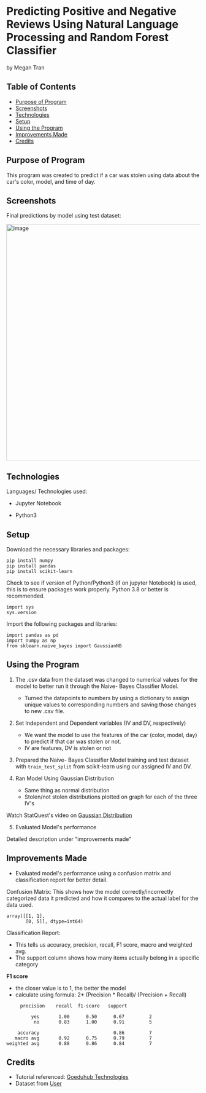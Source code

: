 # Predicting Positive and Negative Reviews Using Natural Language Processing and Random Forest Classifier
by Megan Tran

## Table of Contents
* [Purpose of Program](#Purpose-of-program)
* [Screenshots](#screenshots)
* [Technologies](#technologies)
* [Setup](#setup)
* [Using the Program](#Using-the-Program)
* [Improvements Made](#Improvements-Made)
* [Credits](#Credits)

## Purpose of Program

This program was created to predict if a car was stolen using data about the car's color, model, and time of day.

## Screenshots

Final predictions by model using test dataset:

<img width="615" alt="image" src="https://github.com/Sonicdaheghod/MT_Naive_Bayes/assets/68253811/d33f8bda-a380-406e-922d-70554d614a93">


## Technologies
Languages/ Technologies used:

* Jupyter Notebook

* Python3

## Setup

Download the necessary libraries and packages:
```
pip install numpy
pip install pandas
pip install scikit-learn
```
Check to see if version of Python/Python3 (if on jupyter Notebook) is used, this is to ensure packages work properly. Python 3.8 or better is recommended.

```
import sys
sys.version
```

Import the following packages and libraries:

```
import pandas as pd
import numpy as np
from sklearn.naive_bayes import GaussianNB
```
  
## Using the Program

1) The .csv data from the dataset was changed to numerical values for the model to better run it through the Naive- Bayes Classifier Model.

    * Turned the datapoints to numbers by using a dictionary to assign unique values to corresponding numbers and saving those changes to new .csv file.
  
2) Set Independent and Dependent variables (IV and DV, respectively)

    * We want the model to use the features of the car (color, model, day) to predict if that car was stolen or not.
    * IV are features, DV is stolen or not
      
3) Prepared the Naive- Bayes Classifier Model training and test dataset with ``` train_test_split ``` from scikit-learn using our assigned IV and DV.

4) Ran Model Using Gaussian Distribution

    * Same thing as normal distribution
    * Stolen/not stolen distributions plotted on graph for each of the three IV's

Watch StatQuest's video on [Gaussian Distribution](https://www.youtube.com/watch?v=H3EjCKtlVog&ab_channel=StatQuestwithJoshStarmer)

5) Evaluated Model's performance

Detailed description under "improvements made"

## Improvements Made

* Evaluated model's performance using a confusion matrix and classification report for better detail.

Confusion Matrix:
This shows how the model correctly/incorrectly categorized data it predicted and how it compares to the actual label for the data used.

```
array([[1, 1],
       [0, 5]], dtype=int64)
```

Classification Report:

* This tells us accuracy, precision, recall, F1 score, macro and weighted avg.
* The support column shows how many items actually belong in a specific category

**F1 score**

* the closer value is to 1, the better the model
* calculate using formula: 2* (Precision * Recall)/ (Precision + Recall)
```
     precision    recall  f1-score   support

         yes       1.00      0.50      0.67         2
          no       0.83      1.00      0.91         5

    accuracy                           0.86         7
   macro avg       0.92      0.75      0.79         7
weighted avg       0.88      0.86      0.84         7
```
## Credits

* Tutorial referenced: [Goeduhub Technologies]([https://youtu.be/3y9XVlk9cDA?](https://www.linkedin.com/learning/nlp-with-python-for-machine-learning-essential-training/model-selection-results?u=74412268))
* Dataset from [User]()

